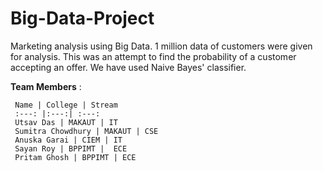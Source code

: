 # Big-Data-Project
Marketing analysis using Big Data.
1 million data of customers were given for analysis. 
This was an attempt to find the probability of a customer accepting an offer. 
We have used Naive Bayes' classifier.

**Team Members** :

     Name | College | Stream  
     :---: |:---:| :---: 
     Utsav Das | MAKAUT | IT
     Sumitra Chowdhury | MAKAUT | CSE 
     Anuska Garai | CIEM | IT 
     Sayan Roy | BPPIMT |  ECE 
     Pritam Ghosh | BPPIMT | ECE 
     






